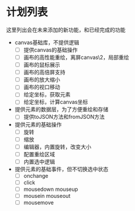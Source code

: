# 计划列表

这里列出会在未来添加的新功能，和已经完成的功能

- canvas基础库，不提供逻辑
  - [ ] 提供canvas的基础操作
  - [ ] 画布的高性能重绘，离屏canvas\2，局部重绘
  - [ ] 画布的鼠标展示
  - [ ] 画布的高倍屏支持
  - [ ] 画布的放大缩小
  - [ ] 画布的视口移动
  - [ ] 给定坐标，获取元素
  - [ ] 给定坐标，计算canvas坐标
- 提供元素的数据层，为了方便重绘和存储
  - [ ] 提供toJSON方法和fromJSON方法
- 提供元素的基础操作
  - [ ] 旋转
  - [ ] 缩放
  - [ ] 编辑器，内置旋转，改变大小
  - [ ] 配置重绘区域
  - [ ] 内置选中逻辑
- 提供元素的基础事件，但不切换选中状态
  - [ ] onchange
  - [ ] click
  - [ ] mousedown mouseup
  - [ ] mousein mouseout
  - [ ] mousemove
